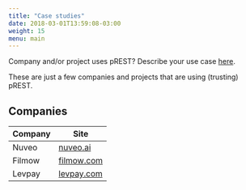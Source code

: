 ```yaml
---
title: "Case studies"
date: 2018-03-01T13:59:08-03:00
weight: 15
menu: main
---
```


Company and/or project uses pREST? Describe your use case [here](https://github.com/prest/prest/issues/new?title=Case%20Studies:%20).

These are just a few companies and projects that are using (trusting) pREST.

## Companies

| Company | Site |
|-------|-------------|
| Nuveo | [nuveo.ai](https://nuveo.ai/) |
| Filmow | [filmow.com](https://filmow.com/) |
| Levpay | [levpay.com](https://levpay.com/) |
